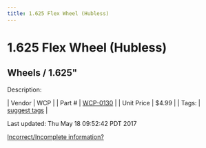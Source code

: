```yaml
---
title: 1.625 Flex Wheel (Hubless)
---
```


# 1.625 Flex Wheel (Hubless)
## Wheels / 1.625"
Description: 	 

| Vendor | WCP | 
| Part # | [WCP-0130](http://www.wcproducts.net/WCP-0130) | 
| Unit Price | $4.99 | 
| Tags: | [suggest tags](https://docs.google.com/forms/d/e/1FAIpQLSeWyY8v3RgOty-MyWmh9U0iivNYN_molChYyS-0U-o-kOAv_g/viewform) | 

Last updated: Thu May 18 09:52:42 PDT 2017

 [Incorrect/Incomplete information?](https://docs.google.com/forms/d/e/1FAIpQLSeWyY8v3RgOty-MyWmh9U0iivNYN_molChYyS-0U-o-kOAv_g/viewform)